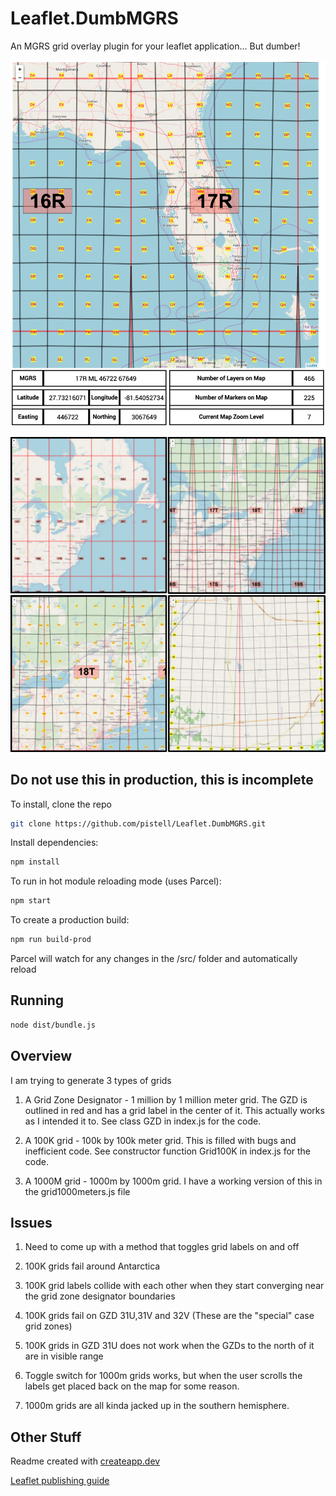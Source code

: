 # Leaflet.DumbMGRS

An MGRS grid overlay plugin for your leaflet application... But dumber!

![screenshot](./src/img/screenshot_27JAN_2.png)

![screenshot](./src/img/4square.jpg)

## Do not use this in production, this is incomplete

To install, clone the repo

```sh
git clone https://github.com/pistell/Leaflet.DumbMGRS.git
```

Install dependencies:

```sh
npm install
```

To run in hot module reloading mode (uses Parcel):

```sh
npm start
```

To create a production build:

```sh
npm run build-prod
```

Parcel will watch for any changes in the /src/ folder and automatically reload

## Running

```sh
node dist/bundle.js
```

## Overview

I am trying to generate 3 types of grids

1. A Grid Zone Designator - 1 million by 1 million meter grid. The GZD is outlined in red and has a grid label in the center of it. This actually works as I intended it to. See class GZD in index.js for the code.

2. A 100K grid - 100k by 100k meter grid. This is filled with bugs and inefficient code. See constructor function Grid100K in index.js for the code.

3. A 1000M grid - 1000m by 1000m grid. I have a working version of this in the grid1000meters.js file

## Issues

1. Need to come up with a method that toggles grid labels on and off

2. 100K grids fail around Antarctica

3. 100K grid labels collide with each other when they start converging near the grid zone designator boundaries

4. 100K grids fail on GZD 31U,31V and 32V (These are the "special" case grid zones)

5. 100K grids in GZD 31U does not work when the GZDs to the north of it are in visible range

6. Toggle switch for 1000m grids works, but when the user scrolls the labels get placed back on the map for some reason.

7. 1000m grids are all kinda jacked up in the southern hemisphere.

## Other Stuff

Readme created with [createapp.dev](https://createapp.dev/)

[Leaflet publishing guide](https://github.com/Leaflet/Leaflet/blob/master/PLUGIN-GUIDE.md)
